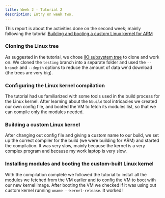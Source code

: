 ```yaml
---
title: Week 2 - Tutorial 2
description: Entry on week two.
---
```


This report is about the activities done on the second week; mainly following the tutorial [Building and booting a custom Linux kernel for ARM](https://flusp.ime.usp.br/kernel/build-linux-for-arm/)

### Cloning the Linux tree

As suggested in the tutorial, we chose [IIO subsystem tree](https://git.kernel.org/pub/scm/linux/kernel/git/jic23/iio.git/) to clone and work on. We cloned the `testing` branch into a
separate folder and used the `--branch` and `--depth` options to reduce the amount of data we'd download (the trees are very big).

### Configuring the Linux kernel compilation

The tutorial had us familiarized with some tools used in the build process for the Linux kernel. After learning about the `kbuild` tool intricacies we created our own config file, and
booted the VM to fetch its modules list, so that we can compile only the modules needed.

### Building a custom Linux kernel

After changing out config file and giving a custom name to our build, we set up the correct compiler for the build (we were building for ARM) and started the compilation. It was very slow,
mainly because the kernel is a very complex program and because my work laptop is very slow.

### Installing modules and booting the custom-built Linux kernel

With the compilation complete we followed the tutorial to install all the modules we fetched from the VM earlier and to config the VM to boot with our new kernel image. After booting the VM
we checked if it was using out custom kernel running `uname --kernel-release`. It worked!